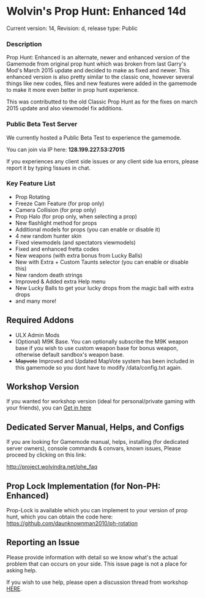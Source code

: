 # Wolvin's Prop Hunt: Enhanced 14d

Current version: 14, Revision: d, release type: Public

### Description
Prop Hunt: Enhanced is an alternate, newer and enhanced version of the Gamemode from original prop hunt which was broken from last Garry's Mod's March 2015 update and decided to make as fixed and newer. This enhanced version is also pretty similar to the classic one, however several things like new codes, files and new features were added in the gamemode to make it
more even better in prop hunt experience.

This was contributted to the old Classic Prop Hunt as for the fixes on march 2015 update and also viewmodel fix additions.

### Public Beta Test Server
We currently hosted a Public Beta Test to experience the gamemode.

You can join via IP here: **128.199.227.53:27015**

If you experiences any client side issues or any client side lua errors, please report it by typing !issues in chat.

### Key Feature List
* Prop Rotating
* Freeze Cam Feature (for prop only)
* Camera Collision (for prop only)
* Prop Halo (for prop only, when selecting a prop)
* New flashlight method for props
* Additional models for props (you can enable or disable it)
* 4 new random hunter skin
* Fixed viewmodels (and spectators viewmodels)
* Fixed and enhanced fretta codes
* New weapons (with extra bonus from Lucky Balls)
* New with Extra + Custom Taunts selector (you can enable or disable this)
* New random death strings
* Improved & Added extra Help menu
* New Lucky Balls to get your lucky drops from the magic ball with extra drops
* and many more!

## Required Addons
* ULX Admin Mods
* (Optional) M9K Base. You can optionally subscribe the M9K weapon base if you wish to use custom weapon base for bonus weapon, otherwise default sandbox's weapon base.
* ~~Mapvote~~ Improved and Updated MapVote system has been included in this gamemode so you dont have to modify /data/config.txt again.

## Workshop Version
If you wanted for workshop version (ideal for personal/private gaming with your friends), you can [Get in here](https://steamcommunity.com/sharedfiles/filedetails/?id=417565863)

## Dedicated Server Manual, Helps, and Configs
If you are looking for Gamemode manual, helps, installing (for dedicated server owners), console commands & convars, known issues, Please proceed by clicking on this link:

http://project.wolvindra.net/phe_faq

## Prop Lock Implementation (for Non-PH: Enhanced)
Prop-Lock is available which you can implement to your version of prop hunt, which you can obtain the code here: https://github.com/daunknownman2010/ph-rotation

## Reporting an Issue
Please provide information with detail so we know what's the actual problem that can occurs on your side. This issue page is not a place for asking help.

If you wish to use help, please open a discussion thread from workshop [HERE](http://steamcommunity.com/sharedfiles/filedetails/discussions/417565863).
